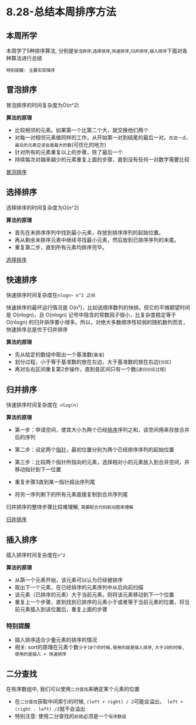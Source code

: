 # 8.28-总结本周排序方法

## 本周所学
本周学了5种排序算法, 分别是`冒泡排序`,`选择排序`,`快速排序`,`归并排序`,`插入排序`下面对各种算法进行总结

`特别提醒: 主要实现降序`

## 冒泡排序

冒泡排序的时间复杂度为O(n^2)

**算法的原理**

- 比较相邻的元素。如果第一个比第二个大，就交换他们两个
- 对每一对相邻元素做同样的工作，从开始第一对到结尾的最后一对。`在这一点，最后的元素应该会是最大的数`(可优化的地方)
- 针对所有的元素重复以上的步骤，除了最后一个
- 持续每次对越来越少的元素重复上面的步骤，直到没有任何一对数字需要比较

[冒泡排序](https://codevity.top/article/every-insist/august/8.22-%E5%86%92%E6%B3%A1%E6%8E%92%E5%BA%8F.html)


## 选择排序

选择排序的时间复杂度为O(n^2)

**算法的原理**

- 首先在未排序序列中找到最小元素，存放到排序序列的起始位置。
- 再从剩余未排序元素中继续寻找最小元素，然后放到已排序序列的末尾。
- 重复第二步，直到所有元素均排序完毕。

[选择排序](https://codevity.top/article/every-insist/august/8.23-%E9%80%89%E6%8B%A9%E6%8E%92%E5%BA%8F.html)

## 快速排序

快速排序时间复杂度在`nlogn~ n^2 之间`

快速排序的最坏运行情况是 O(n²)，比如说顺序数列的快排。但它的平摊期望时间是 O(nlogn)，且 O(nlogn) 记号中隐含的常数因子很小，比复杂度稳定等于 O(nlogn) 的归并排序要小很多。所以，对绝大多数顺序性较弱的随机数列而言，快速排序总是优于归并排序

**算法的原理**

- 先从给定的数组中取出一个基准数(`基准`)
- 划分过程，小于等于基准数的放在左边，大于基准数的放在右边(`分区`)
- 再对左右区间重复第2步操作，直到各区间只有一个数(`递归分区过程`)

## 归并排序

快速排序时间复杂度在` nlog(n)`

**算法的原理**

- 第一步：申请空间，使其大小为两个已经[排序](https://baike.baidu.com/item/排序)序列之和，该空间用来存放合并后的序列

- 第二步：设定两个[指针](https://baike.baidu.com/item/指针)，最初位置分别为两个已经排序序列的起始位置

- 第三步：比较两个指针所指向的元素，选择相对小的元素放入到合并空间，并移动指针到下一位置

- 重复步骤3直到某一指针超出序列尾

- 将另一序列剩下的所有元素直接复制到合并序列尾

  

归并排序的整体步骤比较难理解, `需要配合代码和动图来理解`

[归并排序](https://codevity.top/article/every-insist/august/8.25-%E5%BD%92%E5%B9%B6%E6%8E%92%E5%BA%8F.html#%E7%AE%97%E6%B3%95%E5%8E%9F%E7%90%86)

## 插入排序

插入排序时间复杂度在`n^2`

**算法的原理**

- 从第一个元素开始，该元素可以认为已经被排序
- 取出下一个元素，在已经排序的元素序列中从后向前扫描
- 该元素（已排序的元素）大于当前元素，则将该元素移动到下一个位置
- 重复上一个步骤，直到找到已排序的元素小于或者等于当前元素的位置，将当前元素插入到该位置后，重复上面的步骤

### 特别提醒

- 插入排序适合少量元素的排序的情况
- 相关: sort的原理在元素个数`少于10个的时候,使用的就是插入排序`, `大于10的时候, 使用的是插入 + 快速排序`

## 二分查找

在有序数组中, 我们可以使用`二分查找`来确定某个元素的位置

- 在`二分查找`获取中间索引的时候, `(left + right) / 2`可能会溢出，` left + (right - left) /2`就不会溢出
- 特别注意: 使用二分查找的`前提`必须是一个`有序数组`